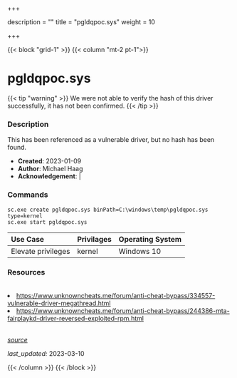 +++

description = ""
title = "pgldqpoc.sys"
weight = 10

+++


{{< block "grid-1" >}}
{{< column "mt-2 pt-1">}}


# pgldqpoc.sys 


{{< tip "warning" >}}
We were not able to verify the hash of this driver successfully, it has not been confirmed.
{{< /tip >}}


### Description

This has been referenced as a vulnerable driver, but no hash has been found.

- **Created**: 2023-01-09
- **Author**: Michael Haag
- **Acknowledgement**:  | [](https://twitter.com/)

### Commands

```
sc.exe create pgldqpoc.sys binPath=C:\windows\temp\pgldqpoc.sys type=kernel
sc.exe start pgldqpoc.sys
```

| Use Case | Privilages | Operating System | 
|:---- | ---- | ---- |
| Elevate privileges | kernel | Windows 10 |

### Resources
<br>
<li><a href="https://www.unknowncheats.me/forum/anti-cheat-bypass/334557-vulnerable-driver-megathread.html">https://www.unknowncheats.me/forum/anti-cheat-bypass/334557-vulnerable-driver-megathread.html</a></li>
<li><a href="https://www.unknowncheats.me/forum/anti-cheat-bypass/244386-mta-fairplaykd-driver-reversed-exploited-rpm.html">https://www.unknowncheats.me/forum/anti-cheat-bypass/244386-mta-fairplaykd-driver-reversed-exploited-rpm.html</a></li>
<br>



[*source*](https://github.com/magicsword-io/LOLDrivers/tree/main/yaml/pgldqpoc.sys.yml)

*last_updated:* 2023-03-10








{{< /column >}}
{{< /block >}}
